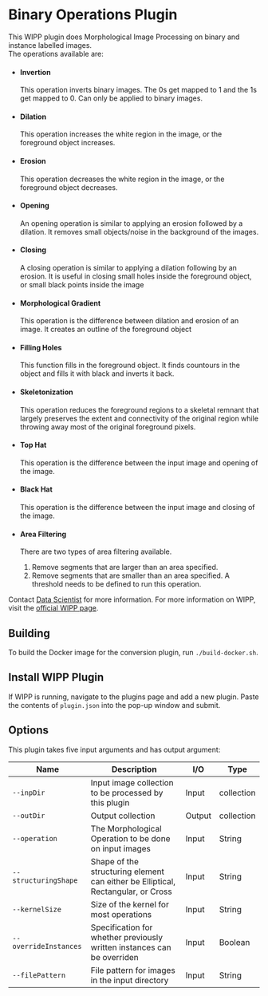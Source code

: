 # Binary Operations Plugin

This WIPP plugin does Morphological Image Processing on binary and instance labelled images.  
The operations available are: 

  * #### Invertion
  
      This operation inverts binary images.  The 0s get mapped to 1 and the 1s get mapped to 0. 
      Can only be applied to binary images.
      
  * #### Dilation
  
      This operation increases the white region in the image, or the foreground object increases.
      
  * #### Erosion
  
      This operation decreases the white region in the image, or the foreground object decreases.
      
  * #### Opening
  
      An opening operation is similar to applying an erosion followed by a dilation.  It removes small objects/noise in the background of the images.
      
  * #### Closing
  
      A closing operation is similar to applying a dilation following by an erosion.  It is useful in closing small holes inside the foreground object, or small
      black points inside the image
      
  * #### Morphological Gradient
  
      This operation is the difference between dilation and erosion of an image.  It creates an outline of the foreground object
      
  * #### Filling Holes
  
      This function fills in the foreground object.  It finds countours in the object and fills it with black and inverts it back.
      
  * #### Skeletonization
  
      This operation reduces the foreground regions to a skeletal remnant that largely preserves the extent and connectivity of the original region while throwing away most of the original foreground pixels.
      
  * #### Top Hat
  
      This operation is the difference between the input image and opening of the image. 
      
  * #### Black Hat
  
      This operation is the difference between the input image and closing of the image.
      
   * #### Area Filtering
  
      There are two types of area filtering available.  
      1) Remove segments that are larger than an area specified. 
      2) Remove segments that are smaller than an area specified.
      A threshold needs to be defined to run this operation.
      

Contact [Data Scientist](mailto:Madhuri.Vihani@axleinfo.com) for more information.
For more information on WIPP, visit the [official WIPP page](https://isg.nist.gov/deepzoomweb/software/wipp).

## Building

To build the Docker image for the conversion plugin, run
`./build-docker.sh`.

## Install WIPP Plugin

If WIPP is running, navigate to the plugins page and add a new plugin. Paste the contents of `plugin.json` into the pop-up window and submit.

## Options

This plugin takes five input arguments and has output argument:

| Name          | Description             | I/O    | Type   |
|---------------|-------------------------|--------|--------|
| `--inpDir` | Input image collection to be processed by this plugin | Input | collection |
| `--outDir` | Output collection | Output | collection |
| `--operation`| The Morphological Operation to be done on input images | Input | String |
| `--structuringShape`| Shape of the structuring element can either be Elliptical, Rectangular, or Cross | Input | String |
| `--kernelSize`| Size of the kernel for most operations | Input | String |
| `--overrideInstances`| Specification for whether previously written instances can be overriden | Input | Boolean |
| `--filePattern`| File pattern for images in the input directory | Input | String |
